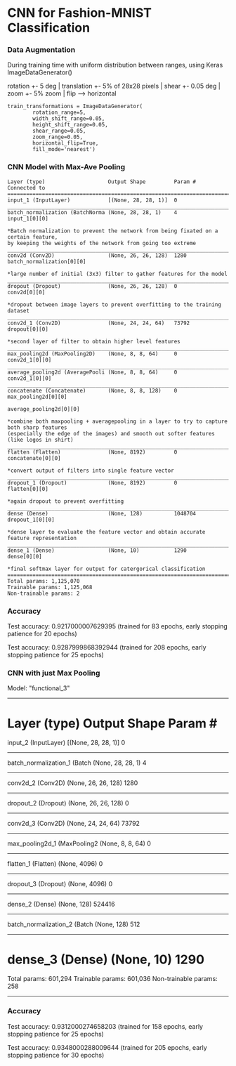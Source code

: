 # CNN for Fashion-MNIST Classification

### Data Augmentation
During training time with uniform distribution between ranges, using Keras ImageDataGenerator()

rotation +- 5 deg | translation +- 5% of 28x28 pixels | shear +- 0.05 deg | zoom +- 5% zoom | flip --> horizontal
```
train_transformations = ImageDataGenerator(
        rotation_range=5,
        width_shift_range=0.05,
        height_shift_range=0.05,
        shear_range=0.05,
        zoom_range=0.05,
        horizontal_flip=True,
        fill_mode='nearest')
```
### CNN Model with Max-Ave Pooling
```
Layer (type)                    Output Shape         Param #     Connected to                     
==================================================================================================
input_1 (InputLayer)            [(None, 28, 28, 1)]  0                                            
__________________________________________________________________________________________________
batch_normalization (BatchNorma (None, 28, 28, 1)    4           input_1[0][0]                   

*Batch normalization to prevent the network from being fixated on a certain feature, 
by keeping the weights of the network from going too extreme
__________________________________________________________________________________________________
conv2d (Conv2D)                 (None, 26, 26, 128)  1280        batch_normalization[0][0]      

*large number of initial (3x3) filter to gather features for the model
__________________________________________________________________________________________________
dropout (Dropout)               (None, 26, 26, 128)  0           conv2d[0][0]           

*dropout between image layers to prevent overfitting to the training dataset
__________________________________________________________________________________________________
conv2d_1 (Conv2D)               (None, 24, 24, 64)   73792       dropout[0][0]               

*second layer of filter to obtain higher level features
__________________________________________________________________________________________________
max_pooling2d (MaxPooling2D)    (None, 8, 8, 64)     0           conv2d_1[0][0]                   
__________________________________________________________________________________________________
average_pooling2d (AveragePooli (None, 8, 8, 64)     0           conv2d_1[0][0]                   
__________________________________________________________________________________________________
concatenate (Concatenate)       (None, 8, 8, 128)    0           max_pooling2d[0][0]              
                                                                 average_pooling2d[0][0]        
                                                                 
*combine both maxpooling + averagepooling in a layer to try to capture both sharp features 
(especially the edge of the images) and smooth out softer features (like logos in shirt)
__________________________________________________________________________________________________
flatten (Flatten)               (None, 8192)         0           concatenate[0][0]               

*convert output of filters into single feature vector
__________________________________________________________________________________________________
dropout_1 (Dropout)             (None, 8192)         0           flatten[0][0]               

*again dropout to prevent overfitting
__________________________________________________________________________________________________
dense (Dense)                   (None, 128)          1048704     dropout_1[0][0]         

*dense layer to evaluate the feature vector and obtain accurate feature representation
__________________________________________________________________________________________________
dense_1 (Dense)                 (None, 10)           1290        dense[0][0]                 

*final softmax layer for output for catergorical classification
==================================================================================================
Total params: 1,125,070
Trainable params: 1,125,068
Non-trainable params: 2
```
### Accuracy
Test accuracy: 0.9217000007629395 (trained for 83 epochs, early stopping patience for 20 epochs)

Test accuracy: 0.9287999868392944 (trained for 208 epochs, early stopping patience for 25 epochs)

### CNN with just Max Pooling

Model: "functional_3"
_________________________________________________________________
Layer (type)                 Output Shape              Param #   
=================================================================
input_2 (InputLayer)         [(None, 28, 28, 1)]       0         
_________________________________________________________________
batch_normalization_1 (Batch (None, 28, 28, 1)         4         
_________________________________________________________________
conv2d_2 (Conv2D)            (None, 26, 26, 128)       1280      
_________________________________________________________________
dropout_2 (Dropout)          (None, 26, 26, 128)       0         
_________________________________________________________________
conv2d_3 (Conv2D)            (None, 24, 24, 64)        73792     
_________________________________________________________________
max_pooling2d_1 (MaxPooling2 (None, 8, 8, 64)          0         
_________________________________________________________________
flatten_1 (Flatten)          (None, 4096)              0         
_________________________________________________________________
dropout_3 (Dropout)          (None, 4096)              0         
_________________________________________________________________
dense_2 (Dense)              (None, 128)               524416    
_________________________________________________________________
batch_normalization_2 (Batch (None, 128)               512       
_________________________________________________________________
dense_3 (Dense)              (None, 10)                1290      
=================================================================
Total params: 601,294
Trainable params: 601,036
Non-trainable params: 258
_________________________________________________________________

### Accuracy
Test accuracy: 0.9312000274658203 (trained for 158 epochs, early stopping patience for 25 epochs)

Test accuracy: 0.9348000288009644 (trained for 205 epochs, early stopping patience for 30 epochs)


